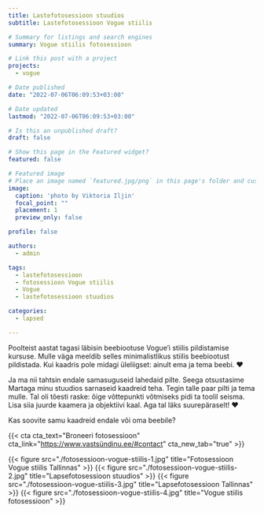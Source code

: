 ```yaml
---
title: Lastefotosessioon stuudios
subtitle: Lastefotosessioon Vogue stiilis

# Summary for listings and search engines
summary: Vogue stiilis fotosessioon

# Link this post with a project
projects: 
  - vogue

# Date published
date: "2022-07-06T06:09:53+03:00"

# Date updated
lastmod: "2022-07-06T06:09:53+03:00"

# Is this an unpublished draft?
draft: false

# Show this page in the Featured widget?
featured: false

# Featured image
# Place an image named `featured.jpg/png` in this page's folder and customize its options here.
image:
  caption: 'photo by Viktoria Iljin'
  focal_point: ""
  placement: 1
  preview_only: false

profile: false

authors:
  - admin

tags:
  - lastefotosessioon
  - fotosessioon Vogue stiilis
  - Vogue
  - lastefotosessioon stuudios

categories:
  - lapsed

---
```

Poolteist aastat tagasi läbisin beebiootuse Vogue’i stiilis pildistamise kursuse. Mulle väga meeldib selles minimalistlikus stiilis beebiootust pildistada. Kui kaadris pole midagi üleliigset: ainult ema ja tema beebi. ❤️

Ja ma nii tahtsin endale samasuguseid lahedaid pilte. Seega otsustasime Martaga minu stuudios sarnaseid kaadreid teha. Tegin talle paar pilti ja tema mulle. Tal oli tõesti raske: õige võttepunkti võtmiseks pidi ta toolil seisma. Lisa siia juurde kaamera ja objektiivi kaal. Aga tal läks suurepäraselt! ❤️

Kas soovite samu kaadreid endale või oma beebile?

{{< cta cta_text="Broneeri fotosessioon" cta_link="https://www.vastsündinu.ee/#contact" cta_new_tab="true" >}}

{{< figure src="./fotosessioon-vogue-stiilis-1.jpg" title="Fotosessioon Vogue stiilis Tallinnas" >}}
{{< figure src="./fotosessioon-vogue-stiilis-2.jpg" title="Lapsefotosessioon stuudios" >}}
{{< figure src="./fotosessioon-vogue-stiilis-3.jpg" title="Lapsefotosessioon Tallinnas" >}}
{{< figure src="./fotosessioon-vogue-stiilis-4.jpg" title="Vogue stiilis fotosessioon" >}}